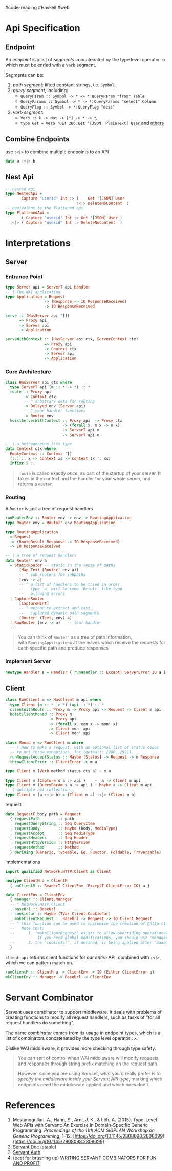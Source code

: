 #code-reading #Haskell #web 

# Api Specification

## Endpoint

An _endpoint_ is a list of _segments_ concatenated by the type level operator `:>` which must be ended with a `Verb` segment.

Segments can be: 
1. _path segment_: lifted constant strings, i.e. `Symbol`,
2. _query segment_, including:
    - `QueryParam :: Symbol -> * -> *`: `QueryParam "from" Table`
    - `QueryParams :: Symbol -> * -> *`: `QueryParams "select" Column`
    - `QueryFlag :: Symbol -> *`: `QueryFlag "desc"`
3. _verb segment_: 
    - `Verb :: k -> Nat -> [*] -> * -> *`,  
    - `type Get = Verb 'GET 200`, `Get '[JSON, PlainText] User`
and [others](https://docs.servant.dev/en/stable/tutorial/ApiType.html#combinators)

## Combine Endpoints

use `:<|>` to combine multiple endpoints to an API
```haskell
data a :<|> b
```

## Nest Api

```haskell
-- nested api
type NestedApi = 
       Capture "userid" Int :> (    Get '[JSON] User 
                               :<|> DeleteNoContent  )
-- equivalent to the flattened api 
type FlattenedApi = 
       ( Capture "userid" Int :> Get '[JSON] User )
  :<|> ( Capture "userid" Int :> DeleteNoContent  )
```


# Interpretations

## Server

### Entrance Point

```haskell
type Server api = ServerT api Handler
-- | The WAI application
type Application = Request 
                 -> (Response -> IO ResponseReceived) 
                 -> IO ResponseReceived

serve :: (HasServer api '[]) 
      => Proxy api 
      -> Server api 
      -> Application

serveWithContext :: (HasServer api ctx, ServerContext ctx)
                 => Proxy api 
                 -> Context ctx 
                 -> Server api 
                 -> Application
```

### Core Architecture

```haskell
class HasServer api ctx where 
  type ServerT api (m :: * -> *) :: *
  route :: Proxy api 
        -> Context ctx 
        -- ^ arbitrary data for routing
        -> Delayed env (Server api)
        -- ^ your handler functions
        -> Router env
  hoistServerWithContext :: Proxy api  -> Proxy ctx 
                         -> (forall x. m x -> n x)
                         -> ServerT api m 
                         -> ServerT api n

-- | a hetrogeneous list type
data Context ctx where 
  EmptyContext :: Context '[]
  (:.) :: x -> Context xs -> Context (x ': xs)
  infixr 5 :.
```

>  `route` is called exactly _once_, as part of the startup of your server. It takes in the context and the handler for your whole server, and returns a `Router`.

### Routing

A `Router` is just a tree of request handlers

```haskell
runRouterEnv :: Router env -> env -> RoutingApplication
type Router env = Router' env RoutingApplication

type RoutingApplication 
  = Request 
  -> (RouteResult Response -> IO ResponseReceived) 
  -> IO ResponseReceived

-- | a tree of request handlers 
data Router' env a 
  = StaticRouter -- static in the sense of paths
      (Map Text (Router' env a)) 
      -- ^ sub routers for subpaths
      [env -> a]
      -- ^ a list of handlers to be tried in order
      --   type `a` will be some `Result` like type 
      --   allowing errors 
  | CaptureRouter
      [CaptureHint]
      -- ^ method to extract and cast
      --   captured dynamic path segments
      (Router' (Text, env) a)
  | RawRouter (env -> a)   -- leaf handler
  ...
```

> You can think of `Router'` as a tree of path information, with `RoutingApplication`s at the leaves which receive the requests for each specific path and produce responses

### Implement Server 

```haskell
newtype Handler a = Handler { runHandler :: ExceptT ServerError IO a }
```

## Client

```haskell
class RunClient m => HasClient m api where
  type Client (m :: * -> *) (api :: *) :: *
  clientWithRoute :: Proxy m -> Proxy api -> Request -> Client m api
  hoistClientMonad :: Proxy m
                   -> Proxy api
                   -> (forall x. mon x -> mon' x)
                   -> Client mon  api
                   -> Client mon' api 

class Monad m => RunClient m where
  -- | How to make a request, with an optional list of status codes
  -- to not throw exceptions, for (default: [200..299]).
  runRequestAcceptStatus :: Maybe [Status] -> Request -> m Response
  throwClientError :: ClientError -> m a
```


```haskell
type Client m (Verb method status cts a) ~ m a

type Client m (Capture s a :> api )    ~  a -> Client m api 
type Client m (QueryParam s a :> api ) ~ Maybe a -> Client m api 
-- | multiple api collection
type Client m (a :<|> b) = (Client m a) :<|> (Client m b)
```


request 

```haskell
data RequestF body path = Request
  { requestPath        :: path
  , requestQueryString :: Seq QueryItem
  , requestBody        :: Maybe (body, MediaType)
  , requestAccept      :: Seq MediaType
  , requestHeaders     :: Seq Header
  , requestHttpVersion :: HttpVersion
  , requestMethod      :: Method
  } deriving (Generic, Typeable, Eq, Functor, Foldable, Traversable)
```

implementations

```haskell
import qualified Network.HTTP.Client as Client

newtype ClientM a = ClientM
  { unClientM :: ReaderT ClientEnv (ExceptT ClientError IO) a }

data ClientEnv = ClientEnv
  { manager :: Client.Manager
  -- ^ Network.HTTP.Client
  , baseUrl :: BaseUrl
  , cookieJar :: Maybe (TVar Client.CookieJar)
  , makeClientRequest :: BaseUrl -> Request -> IO Client.Request
  -- ^ this function can be used to customize the creation of @http-client@ requests from @servant@ requests. Default value: 'defaultMakeClientRequest'
  --   Note that:
  --      1. 'makeClientRequest' exists to allow overriding operational semantics e.g. 'responseTimeout' per request,
  --          If you need global modifications, you should use 'managerModifyRequest'
  --      2. the 'cookieJar', if defined, is being applied after 'makeClientRequest' is called.
  }

```


`client api` returns client functions for our _entire_ API, combined with `:<|>`, which we can pattern match on.

```haskell
runClientM :: ClientM a -> ClientEnv -> IO (Either ClientError a)
mkClientEnv :: Manager -> BaseUrl -> ClientEnv
```


# Servant Combinator 

Servant uses combinator to support middleware. It deals with problems of creating functions to modify all request handlers, such as tasks of "for all request handlers do something".

The name _combinator_ comes from its usage in endpoint types, which is a list of combinators concatenated by the type level operator `:>`.

Dislike WAI middleware, it provides more checking through type safety.

> You can sort of control when WAI middleware will modify requests and responses through string prefix matching on the request path. 
>  
> However, since you are using Servant, what you'd really prefer is to _specify the middleware inside your Servant API type_, marking which endpoints need the middleware applied and which ones don't. 


# References

1. Mestanogullari, A., Hahn, S., Arni, J. K., & Löh, A. (2015). Type-Level Web APIs with Servant: An Exercise in Domain-Specific Generic Programming. _Proceedings of the 11th ACM SIGPLAN Workshop on Generic Programming_, 1–12. [https://doi.org/10.1145/2808098.2808099](https://doi.org/10.1145/2808098.2808099)
2. [Servant Doc (stable)](https://docs.servant.dev/en/stable/index.html)
3. [Servant Auth](https://github.com/haskell-servant/servant/tree/master/servant-auth#readme)
4. (best for brushing up) [WRITING SERVANT COMBINATORS FOR FUN AND PROFIT](https://williamyaoh.com/posts/2023-02-28-writing-servant-combinators.html)

